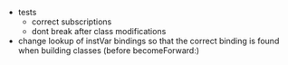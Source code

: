- tests
  - correct subscriptions
  - dont break after class modifications
- change lookup of instVar bindings so that the correct binding is found when building classes (before becomeForward:)